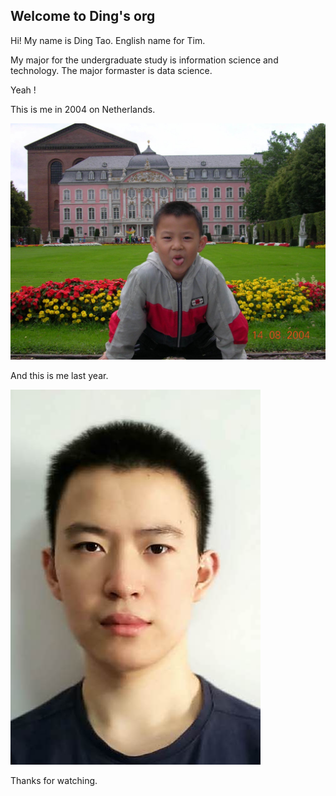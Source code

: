 ## Welcome to Ding's org

Hi! My name is Ding Tao. English name for Tim.

My major for the undergraduate study is information science and technology. The major formaster is data science. 

Yeah !

This is me in 2004 on Netherlands.

![Image text](https://github.com/gtb-2022-tao-ding/.github/blob/main/profile/assets/1.jpg)

And this is me last year.

![Image text](https://github.com/gtb-2022-tao-ding/.github/blob/main/profile/assets/2.jpeg)

Thanks for watching.



<!--

**Here are some ideas to get you started:**

🙋‍♀️ A short introduction - what is your organization all about?
🌈 Contribution guidelines - how can the community get involved?
👩‍💻 Useful resources - where can the community find your docs? Is there anything else the community should know?
🍿 Fun facts - what does your team eat for breakfast?
🧙 Remember, you can do mighty things with the power of [Markdown](https://docs.github.com/github/writing-on-github/getting-started-with-writing-and-formatting-on-github/basic-writing-and-formatting-syntax)
-->



